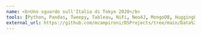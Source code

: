 ```yaml
---
name: <b>Uno sguardo sull'Italia di Tokyo 2020</b>
tools: [Python, Pandas, Tweepy, Tableau, NiFi, Neo4J, MongoDB, HuggingFace, Scraping]
external_url: https://github.com/mcampironi/DSProjects/tree/main/Data%20Management%20and%20Visualization
---
```

